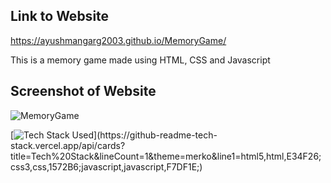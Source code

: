 ## Link to Website
https://ayushmangarg2003.github.io/MemoryGame/

This is a memory game made using HTML, CSS and Javascript

## Screenshot of Website
![MemoryGame](https://user-images.githubusercontent.com/105537793/212305797-b5b9af03-62b8-42ef-a0e7-d77aa9ba02f5.png)

[![Tech Stack Used](https://github-readme-tech-stack.vercel.app/api/cards?title=Tech%20Stack&lineCount=1&theme=merko&line1=html5,html,E34F26;css3,css,1572B6;javascript,javascript,F7DF1E;)](https://github-readme-tech-stack.vercel.app/api/cards?title=Tech%20Stack&lineCount=1&theme=merko&line1=html5,html,E34F26;css3,css,1572B6;javascript,javascript,F7DF1E;)
